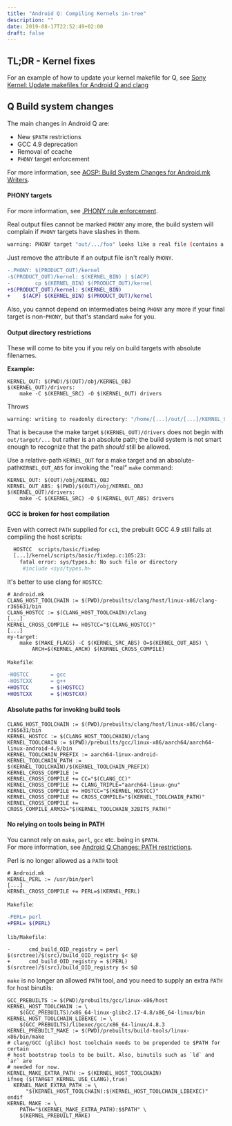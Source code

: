 ```yaml
---
title: "Android Q: Compiling Kernels in-tree"
description: ""
date: 2019-08-17T22:52:49+02:00
draft: false
---
```

<!-- TODO: slugs are ignored for posts
slug: q-kernel-compile-intree
-->

## TL;DR - Kernel fixes
For an example of how to update your kernel makefile for Q, see
[Sony Kernel: Update makefiles for Android Q and clang][kernel]


## Q Build system changes
The main changes in Android Q are:

- New `$PATH` restrictions
- GCC 4.9 deprecation
- Removal of ccache
- `PHONY` target enforcement

For more information, see
[AOSP: Build System Changes for Android.mk Writers][changesmd].

#### PHONY targets
For more information, see [.PHONY rule enforcement][phony].

Real output files cannot be marked `PHONY` any more, the build system will
complain if `PHONY` targets have slashes in them.
```sh
warning: PHONY target "out/.../foo" looks like a real file (contains a "/")
```

Just remove the attribute if
an output file isn't really `PHONY`.
```diff
-.PHONY: $(PRODUCT_OUT)/kernel
-$(PRODUCT_OUT)/kernel: $(KERNEL_BIN) | $(ACP)
-        cp $(KERNEL_BIN) $(PRODUCT_OUT)/kernel
+$(PRODUCT_OUT)/kernel: $(KERNEL_BIN)
+    $(ACP) $(KERNEL_BIN) $(PRODUCT_OUT)/kernel
```

Also, you cannot depend on intermediates being `PHONY` any more if your final
target is non-`PHONY`, but that's standard `make` for you.

#### Output directory restrictions
These will come to bite you if you rely on build
targets with absolute filenames.

**Example:**
```make
KERNEL_OUT: $(PWD)/$(OUT)/obj/KERNEL_OBJ
$(KERNEL_OUT)/drivers:
	make -C $(KERNEL_SRC) -O $(KERNEL_OUT) drivers
```
Throws
```sh
warning: writing to readonly directory: "/home/[...]/out/[...]/KERNEL_OBJ/drivers"
```
That is because the make target `$(KERNEL_OUT)/drivers` does not begin with
`out/target/...` but rather is an absolute path; the build system is not smart
enough to recognize that the path _should_ still be allowed.

Use a relative-path `KERNEL_OUT` for a make target and an
absolute-path`KERNEL_OUT_ABS` for invoking the "real" `make` command:
```make
KERNEL_OUT: $(OUT)/obj/KERNEL_OBJ
KERNEL_OUT_ABS: $(PWD)/$(OUT)/obj/KERNEL_OBJ
$(KERNEL_OUT)/drivers:
	make -C $(KERNEL_SRC) -O $(KERNEL_OUT_ABS) drivers
```

#### GCC is broken for host compilation
Even with correct `PATH` supplied for `cc1`, the prebuilt GCC 4.9 still fails at
compiling the host scripts:
```sh
  HOSTCC  scripts/basic/fixdep
  [...]/kernel/scripts/basic/fixdep.c:105:23:
    fatal error: sys/types.h: No such file or directory
     #include <sys/types.h>
```
It's better to use clang for `HOSTCC`:
```
# Android.mk
CLANG_HOST_TOOLCHAIN := $(PWD)/prebuilts/clang/host/linux-x86/clang-r365631/bin
CLANG_HOSTCC := $(CLANG_HOST_TOOLCHAIN)/clang
[...]
KERNEL_CROSS_COMPILE += HOSTCC="$(CLANG_HOSTCC)"
[...]
my-target:
	make $(MAKE_FLAGS) -C $(KERNEL_SRC_ABS) O=$(KERNEL_OUT_ABS) \
		ARCH=$(KERNEL_ARCH) $(KERNEL_CROSS_COMPILE)
```
`Makefile`:
```diff
-HOSTCC       = gcc
-HOSTCXX      = g++
+HOSTCC       = $(HOSTCC)
+HOSTCXX      = $(HOSTCXX)
```

#### Absolute paths for invoking build tools
```make
CLANG_HOST_TOOLCHAIN := $(PWD)/prebuilts/clang/host/linux-x86/clang-r365631/bin
KERNEL_HOSTCC := $(CLANG_HOST_TOOLCHAIN)/clang
KERNEL_TOOLCHAIN := $(PWD)/prebuilts/gcc/linux-x86/aarch64/aarch64-linux-android-4.9/bin
KERNEL_TOOLCHAIN_PREFIX := aarch64-linux-android-
KERNEL_TOOLCHAIN_PATH := $(KERNEL_TOOLCHAIN)/$(KERNEL_TOOLCHAIN_PREFIX)
KERNEL_CROSS_COMPILE :=
KERNEL_CROSS_COMPILE += CC="$(CLANG_CC)"
KERNEL_CROSS_COMPILE += CLANG_TRIPLE="aarch64-linux-gnu"
KERNEL_CROSS_COMPILE += HOSTCC="$(KERNEL_HOSTCC)"
KERNEL_CROSS_COMPILE += CROSS_COMPILE="$(KERNEL_TOOLCHAIN_PATH)"
KERNEL_CROSS_COMPILE += CROSS_COMPILE_ARM32="$(KERNEL_TOOLCHAIN_32BITS_PATH)"
```

#### No relying on tools being in PATH
You cannot rely on `make`, `perl`, `gcc` etc. being in `$PATH`.  
For more information, see [Android Q Changes: PATH restrictions][q-changes-path].

Perl is no longer allowed as a `PATH` tool:
```make
# Android.mk
KERNEL_PERL := /usr/bin/perl
[...]
KERNEL_CROSS_COMPILE += PERL=$(KERNEL_PERL)
```
`Makefile`:
```diff
-PERL= perl
+PERL= $(PERL)
```
`lib/Makefile`:
```
-      cmd_build_OID_registry = perl $(srctree)/$(src)/build_OID_registry $< $@
+      cmd_build_OID_registry = $(PERL) $(srctree)/$(src)/build_OID_registry $< $@
```

`make` is no longer an allowed `PATH` tool, and you need to supply an extra
`PATH` for host binutils:
```make
GCC_PREBUILTS := $(PWD)/prebuilts/gcc/linux-x86/host
KERNEL_HOST_TOOLCHAIN := \
    $(GCC_PREBUILTS)/x86_64-linux-glibc2.17-4.8/x86_64-linux/bin
KERNEL_HOST_TOOLCHAIN_LIBEXEC := \
    $(GCC_PREBUILTS)/libexec/gcc/x86_64-linux/4.8.3
KERNEL_PREBUILT_MAKE := $(PWD)/prebuilts/build-tools/linux-x86/bin/make
# clang/GCC (glibc) host toolchain needs to be prepended to $PATH for certain
# host bootstrap tools to be built. Also, binutils such as `ld` and `ar` are
# needed for now.
KERNEL_MAKE_EXTRA_PATH := $(KERNEL_HOST_TOOLCHAIN)
ifneq ($(TARGET_KERNEL_USE_CLANG),true)
  KERNEL_MAKE_EXTRA_PATH := \
      "$(KERNEL_HOST_TOOLCHAIN):$(KERNEL_HOST_TOOLCHAIN_LIBEXEC)"
endif
KERNEL_MAKE := \
	PATH="$(KERNEL_MAKE_EXTRA_PATH):$$PATH" \
	$(KERNEL_PREBUILT_MAKE)
```

<!--
```
#export PATH=$PATH:/home/builder/omni/prebuilts/gcc/linux-x86/host/x86_64-linux-glibc2.17-4.8/libexec/gcc/x86_64-linux/4.8.3/

export COLLECT_GCC_OPTIONS="'-E' '-v' '-mtune=generic' '-march=x86-64' cc1 -E -quiet -v -imultiarch x86_64-linux-gnu -iprefix /home/builder/omni/prebuilts/gcc/linux-x86/host/x86_64-linux-glibc2.17-4.8/lib/gcc/x86_64-linux/4.8.3 - -mtune=generic -march=x86-64"

export PATH=$(pwd)/prebuilts/gcc/linux-x86/host/x86_64-linux-glibc2.17-4.8/x86_64-linux/bin:$PATH
export PATH=$(pwd)/prebuilts/gcc/linux-x86/host/x86_64-linux-glibc2.17-4.8/libexec/gcc/x86_64-linux/4.8.3:$PATH

#export PATH=$PATH:/home/builder/omni/prebuilts/gcc/linux-x86/aarch64/aarch64-linux-android-4.9/libexec/gcc/aarch64-linux-android/4.9.x/

#prebuilts/gcc/linux-x86/arm/arm-linux-androideabi-4.9/libexec/gcc/arm-linux-androideabi/4.9.x/cc1
#prebuilts/gcc/linux-x86/aarch64/aarch64-linux-android-4.9/libexec/gcc/aarch64-linux-android/4.9.x/cc1
#prebuilts/gcc/linux-x86/host/x86_64-linux-glibc2.17-4.8/libexec/gcc/x86_64-linux/4.8.3/cc1
```

```
builder@ubuntu-android:~/omni$ get_build_var MAKE
prebuilts/build-tools/linux-x86/bin/ckati --color_warnings --kati_stats MAKECMDGOALS=
```

```
kagura:/ # cat /proc/version
Linux version 4.9.185-667870-g42430b55f92b-dirty (nobody@android-build) (Android (5799447 based on r365631) clang version 9.0.6 (https://android.googlesource.com/toolchain/llvm-project 85305eaf1e90ff529d304abac8a979e1d967f0a2) (based on LLVM 9.0.6svn)) #2 SMP PREEMPT Mon Aug 19 01:38:11 CEST 2019
```

```
echo $PATH
/home/builder/omni/prebuilts/jdk/jdk9/linux-x86/bin:/home/builder/omni/out/soong/host/linux-x86/bin:/home/builder/omni/out/host/linux-x86/bin:/home/builder/omni/prebuilts/gcc/linux-x86/aarch64/aarch64-linux-android-4.9/bin:/home/builder/omni/prebuilts/gcc/linux-x86/arm/arm-linux-androideabi-4.9/bin:/home/builder/omni/development/scripts:/home/builder/omni/prebuilts/devtools/tools:/home/builder/omni/external/selinux/prebuilts/bin:/home/builder/omni/prebuilts/misc/linux-x86/dtc:/home/builder/omni/prebuilts/misc/linux-x86/libufdt:/home/builder/omni/prebuilts/clang/host/linux-x86/llvm-binutils-stable:/home/builder/omni/prebuilts/asuite/acloud/linux-x86:/home/builder/omni/prebuilts/asuite/aidegen/linux-x86:/home/builder/omni/prebuilts/asuite/atest/linux-x86:/home/builder/omni/prebuilts/gcc/linux-x86/host/x86_64-linux-glibc2.17-4.8/libexec/gcc/x86_64-linux/4.8.3:/home/builder/omni/prebuilts/gcc/linux-x86/host/x86_64-linux-glibc2.17-4.8/x86_64-linux/bin:/home/builder/bin:/usr/local/sbin:/usr/local/bin:/usr/sbin:/usr/bin:/sbin:/bin
```
-->

[kernel]: https://github.com/ix5/kernel-sony/commit/6302f87e5ce1d9198707c42db9c502e0fe62f74b
[changesmd]: https://android.googlesource.com/platform/build/+/refs/tags/android-q-preview-6/Changes.md
[phony]: https://android.googlesource.com/platform/build/+/refs/tags/android-q-preview-6/Changes.md#phony_targets
[q-changes-path]: ../android-q-changes/#path-restrictions
